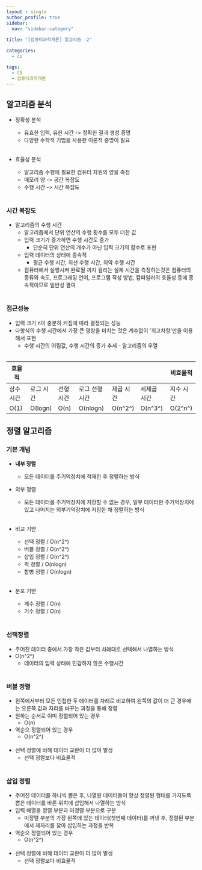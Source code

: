 ```yaml
---
layout : single
author_profile: true
sidebar: 
  nav: "sidebar-category"
  
title: "[컴퓨터과학개론] 알고리즘 -2"

categories:
  - cs

tags:
  - CS
  - 컴퓨터과학개론
---
```


## 알고리즘 분석
- 정확성 분석<br>
	- 유효한 입력, 유한 시간 -> 정확한 결과 생성 증명<br>
	- 다양한 수학적 기법을 사용한 이론적 증명이 필요<br><br>

- 효율성 분석<br>
	- 알고리즘 수행에 필요한 컴퓨터 자원의 양을 측정<br>
	- 메모리 양 -> 공간 복잡도<br>
	- 수행 시간 -> 시간 복잡도<br><br>

### 시간 복잡도
- 알고리즘의 수행 시간<br>
	- 알고리즘에서 단위 연산의 수행 횟수를 모두 더한 값<br>
	- 입력 크기가 증가하면 수행 시간도 증가<br>
		- 단순히 단위 연산의 개수가 아닌 입력 크기의 함수로 표현<br>
	- 입력 데이터의 상태에 종속적<br>
		- 평균 수행 시간, 최선 수행 시간, 최악 수행 시간<br>
	- 컴퓨터에서 실행시켜 완료될 까지 걸리는 실제 시간을 측정하는것은 컴퓨터의 종류와 속도, 프로그래밍 언어, 프로그램 작성 방법, 컴파일러의 효율성 등에 종속적이므로 일반성 결여<br><br>

### 점근성능
- 입력 크기 n이 충분히 커짐에 따라 결정되는 성능<br>
- 다항식의 수행 시간에서 가장 큰 영향을 미치는 것은 계수없이 '최고차항'만을 이용해서 표현<br>
	- 수행 시간의 어림값, 수행 시간의 증가 추세 - 알고리즘의 우열<br><br>

| 효율적 |  |  |  |  |  | 비효율적 |
|--|--|--|--|--|--|--|
| 상수 시간 | 로그 시간 | 선형 시간 | 로그 선형 시간 | 제곱 시간 | 세제곱 시간 | 지수 시간 |
| O(1) | O(logn) | O(n) | O(nlogn) | O(n^2^) | O(n^3^) | O(2^n^) |

## 정렬 알고리즘
### 기본 개념
- **내부 정렬**<br>
	- 모든 데이터를 주기억장치에 적재한 후 정렬하는 방식<br>
- 외부 정렬<br>
	- 모든 데이터를 주기억장치에 저장할 수 없는 경우, 일부 데이터만 주기억장치에 있고 나머지는 외부기억장치에 저장한 채 정렬하는 방식<br><br>

- 비교 기반<br>
	- 선택 정렬 / O(n^2^)<br>
	- 버블 정렬 / O(n^2^)<br>
	- 삽입 정렬 / O(n^2^)<br>
	- 퀵 정렬 / O(nlogn)<br>
	- 합병 정렬 / O(nlogn)<br><br>

- 분포 기반<br>
	- 계수 정렬 / O(n)<br>
	- 기수 정렬 / O(n)<br><br>

### 선택정렬
- 주어진 데이터 중에서 가장 작은 값부터 차례대로 선택해서 나열하는 방식<br>
- O(n^2^)<br>
	- 데이터의 입력 상태에 민감하지 않은 수행시간<br><br>

### 버블 정렬
- 왼쪽에서부터 모든 인접한 두 데이터를 차례로 비교하여 왼쪽의 값이 더 큰 경우에는 오른쪽 값과 자리를 바꾸는 과정을 통해 정렬<br>
- 원하는 순서로 이미 정렬되어 있는 경우<br>
	- O(n)<br>
- 역순으 정렬되어 있는 경우<br>
	- O(n^2^)<br><br>
- 선택 정렬에 비해 데이터 교환이 더 많이 발생<br>
	- 선택 정렬보다 비효율적<br><br>

### 삽입 정렬
- 주어진 데이터를 하나씩 뽑은 후, 나열된 데이터들이 항상 정렬된 형태를 가지도록 뽑은 데이터를 바른 위치에 삽입해서 나열하는 방식<br>
- 입력 배열을 정렬 부분과 미정렬 부분으로 구분<br>
	- 미정렬 부분의 가장 왼쪽에 있는 데이터(첫번째 데이터)를 꺼낸 후, 정렬된 부분에서 제자리를 찾아 삽입하는 과정을 반복<br>
- 역순으 정렬되어 있는 경우<br>
	- O(n^2^)<br><br>
- 선택 정렬에 비해 데이터 교환이 더 많이 발생<br>
	- 선택 정렬보다 비효율적<br><br>
